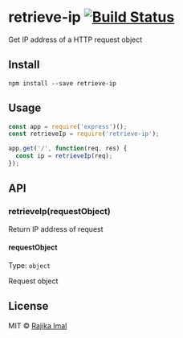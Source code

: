 # retrieve-ip [![Build Status](https://travis-ci.org/rajikaimal/retrieve-ip.svg?branch=master)](https://travis-ci.org/rajikaimal/retrieve-ip)

Get IP address of a HTTP request object

## Install

```
npm install --save retrieve-ip
```

## Usage

```js
const app = require('express')();
const retrieveIp = require('retrieve-ip');

app.get('/', function(req, res) {
  const ip = retrieveIp(req);
});
```

## API

### retrieveIp(requestObject)

Return IP address of request

#### requestObject

Type: `object`

Request object

## License

MIT © [Rajika Imal](https://rajikaimal.github.io)
